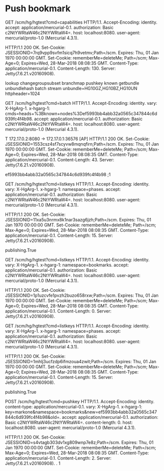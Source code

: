 # Push bookmark

GET /scm/hg/hgtest?cmd=capabilities HTTP/1.1.
Accept-Encoding: identity.
accept: application/mercurial-0.1.
authorization: Basic c2NtYWRtaW46c2NtYWRtaW4=.
host: localhost:8080.
user-agent: mercurial/proto-1.0 (Mercurial 4.3.1).

HTTP/1.1 200 OK.
Set-Cookie: JSESSIONID=7rq9vpp9svfm1sicq7h9vetmv;Path=/scm.
Expires: Thu, 01 Jan 1970 00:00:00 GMT.
Set-Cookie: rememberMe=deleteMe; Path=/scm; Max-Age=0; Expires=Wed, 28-Mar-2018 08:08:35 GMT.
Content-Type: application/mercurial-0.1.
Content-Length: 130.
Server: Jetty(7.6.21.v20160908).

lookup changegroupsubset branchmap pushkey known getbundle unbundlehash batch stream unbundle=HG10GZ,HG10BZ,HG10UN httpheader=1024

GET /scm/hg/hgtest?cmd=batch HTTP/1.1.
Accept-Encoding: identity.
vary: X-HgArg-1.
x-hgarg-1: cmds=heads+%3Bknown+nodes%3Def5993bb4abb32a0565c347844c6d939fc4f4b98.
accept: application/mercurial-0.1.
authorization: Basic c2NtYWRtaW46c2NtYWRtaW4=.
host: localhost:8080.
user-agent: mercurial/proto-1.0 (Mercurial 4.3.1).

T 172.17.0.2:8080 -> 172.17.0.1:36576 [AP]
HTTP/1.1 200 OK.
Set-Cookie: JSESSIONID=1553csz4sf7scyvw8mqnqfirn;Path=/scm.
Expires: Thu, 01 Jan 1970 00:00:00 GMT.
Set-Cookie: rememberMe=deleteMe; Path=/scm; Max-Age=0; Expires=Wed, 28-Mar-2018 08:08:35 GMT.
Content-Type: application/mercurial-0.1.
Content-Length: 43.
Server: Jetty(7.6.21.v20160908).

ef5993bb4abb32a0565c347844c6d939fc4f4b98
;1

GET /scm/hg/hgtest?cmd=listkeys HTTP/1.1.
Accept-Encoding: identity.
vary: X-HgArg-1.
x-hgarg-1: namespace=phases.
accept: application/mercurial-0.1.
authorization: Basic c2NtYWRtaW46c2NtYWRtaW4=.
host: localhost:8080.
user-agent: mercurial/proto-1.0 (Mercurial 4.3.1).

HTTP/1.1 200 OK.
Set-Cookie: JSESSIONID=11xa5u3nrmx8k1nar3sazg6jzh;Path=/scm.
Expires: Thu, 01 Jan 1970 00:00:00 GMT.
Set-Cookie: rememberMe=deleteMe; Path=/scm; Max-Age=0; Expires=Wed, 28-Mar-2018 08:08:35 GMT.
Content-Type: application/mercurial-0.1.
Content-Length: 15.
Server: Jetty(7.6.21.v20160908).

publishing.True

GET /scm/hg/hgtest?cmd=listkeys HTTP/1.1.
Accept-Encoding: identity.
vary: X-HgArg-1.
x-hgarg-1: namespace=bookmarks.
accept: application/mercurial-0.1.
authorization: Basic c2NtYWRtaW46c2NtYWRtaW4=.
host: localhost:8080.
user-agent: mercurial/proto-1.0 (Mercurial 4.3.1).

HTTP/1.1 200 OK.
Set-Cookie: JSESSIONID=1p1uzcvfe1pvzh2buzo658rxw;Path=/scm.
Expires: Thu, 01 Jan 1970 00:00:00 GMT.
Set-Cookie: rememberMe=deleteMe; Path=/scm; Max-Age=0; Expires=Wed, 28-Mar-2018 08:08:35 GMT.
Content-Type: application/mercurial-0.1.
Content-Length: 0.
Server: Jetty(7.6.21.v20160908).

GET /scm/hg/hgtest?cmd=listkeys HTTP/1.1.
Accept-Encoding: identity.
vary: X-HgArg-1.
x-hgarg-1: namespace=phases.
accept: application/mercurial-0.1.
authorization: Basic c2NtYWRtaW46c2NtYWRtaW4=.
host: localhost:8080.
user-agent: mercurial/proto-1.0 (Mercurial 4.3.1).

HTTP/1.1 200 OK.
Set-Cookie: JSESSIONID=1mhlj3ucfzdp6ifmzoua4zwit;Path=/scm.
Expires: Thu, 01 Jan 1970 00:00:00 GMT.
Set-Cookie: rememberMe=deleteMe; Path=/scm; Max-Age=0; Expires=Wed, 28-Mar-2018 08:08:35 GMT.
Content-Type: application/mercurial-0.1.
Content-Length: 15.
Server: Jetty(7.6.21.v20160908).

publishing.True

POST /scm/hg/hgtest?cmd=pushkey HTTP/1.1.
Accept-Encoding: identity.
content-type: application/mercurial-0.1.
vary: X-HgArg-1.
x-hgarg-1: key=markone&namespace=bookmarks&new=ef5993bb4abb32a0565c347844c6d939fc4f4b98&old=.
accept: application/mercurial-0.1.
authorization: Basic c2NtYWRtaW46c2NtYWRtaW4=.
content-length: 0.
host: localhost:8080.
user-agent: mercurial/proto-1.0 (Mercurial 4.3.1).

HTTP/1.1 200 OK.
Set-Cookie: JSESSIONID=s4vtagb303dv1xg809wnp7e8z;Path=/scm.
Expires: Thu, 01 Jan 1970 00:00:00 GMT.
Set-Cookie: rememberMe=deleteMe; Path=/scm; Max-Age=0; Expires=Wed, 28-Mar-2018 08:08:35 GMT.
Content-Type: application/mercurial-0.1.
Content-Length: 2.
Server: Jetty(7.6.21.v20160908).
.
1
